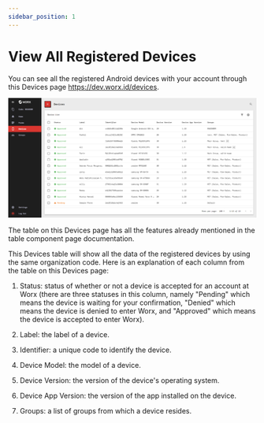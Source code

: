 ```yaml
---
sidebar_position: 1
---
```


# View All Registered Devices

You can see all the registered Android devices with your account through this Devices page https://dev.worx.id/devices.

![](/img/screenshots/website-application-usage/devices/view-all-registered-devices/view-all-registered-devices-1.png)

The table on this Devices page has all the features already mentioned in the table component page documentation.

This Devices table will show all the data of the registered devices by using the same organization code. Here is an explanation of each column from the table on this Devices page:

1. Status: status of whether or not a device is accepted for an account at Worx (there are three statuses in this column, namely "Pending" which means the device is waiting for your confirmation, "Denied" which means the device is denied to enter Worx, and "Approved" which means the device is accepted to enter Worx).

2. Label: the label of a device.

3. Identifier: a unique code to identify the device.

4. Device Model: the model of a device.

5. Device Version: the version of the device's operating system.

6. Device App Version: the version of the app installed on the device.

7. Groups: a list of groups from which a device resides.
